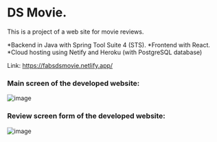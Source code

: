 # DS Movie. 



This is a project of a web site for movie reviews.

*Backend in Java with Spring Tool Suite 4 (STS).
*Frontend with React.
*Cloud hosting using Netify and Heroku (with PostgreSQL database)

Link: https://fabsdsmovie.netlify.app/

### Main screen of the developed website:

![image](https://user-images.githubusercontent.com/96549725/158485758-4a9d27e5-66b7-4632-a5f1-d89faece54a2.png)


### Review screen form of the developed website:

![image](https://user-images.githubusercontent.com/96549725/158485961-30e2a6e1-558b-4706-b57d-ab5d32ff82f9.png)
